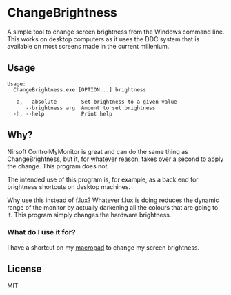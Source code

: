 # ChangeBrightness
A simple tool to change screen brightness from the Windows command line. This works on desktop computers as it uses the DDC system that is available on most screens made in the current millenium.

## Usage
```
Usage:
  ChangeBrightness.exe [OPTION...] brightness

  -a, --absolute        Set brightness to a given value
      --brightness arg  Amount to set brightness
  -h, --help            Print help
```

## Why?
Nirsoft ControlMyMonitor is great and can do the same thing as ChangeBrightness, but it, for whatever reason, takes over a second to apply the change. This program does not.

The intended use of this program is, for example, as a back end for brightness shortcuts on desktop machines.

Why use this instead of f.lux? Whatever f.lux is doing reduces the dynamic range of the monitor by actually darkening all the colours that are going to it. This program simply changes the hardware brightness.

### What do I use it for?
I have a shortcut on my [macropad](https://github.com/lf-/reality/tree/master/mechanical-macropad) to change my screen brightness.

## License
MIT
